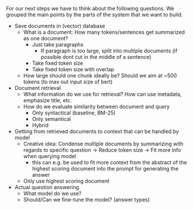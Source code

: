 For our next steps we have to think about the following questions. We grouped the main points by the parts of the system that we want to build.


- Save documents in (vector) database
    - What is a document: How many tokens/sentences get summarized as one document?
        - Just take paragraphs
            - If paragraph is too large, split into multiple documents (if possible dont cut in the middle of a sentence)
        - Take fixed token size
        - Take fixed token size with overlap
    - How large should one chunk ideally be? Should we aim at ~500 tokens (to max out input size of bert)
- Document retrieval
    - What information do we use for retrieval? How can use metadata, emphasize title, etc.
    - How do we evaluate similarity between document and query
        - Only syntactical (baseline, BM-25)
        - Only semantical
        - Hybrid
- Getting from retrieved documents to context that can be handled by model
    - Creative idea: Condense multiple documents by summarizing with regards to specific question → Reduce token size → Fit more info when querying model
        - this can e.g. be used to fit more context from the abstract of the highest scoring document into the prompt for generating the answer
    - Only use highest scoring document
- Actual question answering
    - What model do we use?
    - Should/Can we fine-tune the model? (answer types)